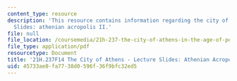 ```yaml
---
content_type: resource
description: 'This resource contains information regarding the city of Athens - lecture
  Slides: athenian acropolis II.'
file: null
file_location: /coursemedia/21h-237-the-city-of-athens-in-the-age-of-pericles-fall-2014/45733ae0fa7738d0596f36f9bfc32ed5_MIT21H_237F14_AcropolisII.pdf
file_type: application/pdf
resourcetype: Document
title: '21H.237F14 The City of Athens - Lecture Slides: Athenian Acropolis II'
uid: 45733ae0-fa77-38d0-596f-36f9bfc32ed5
---
```

